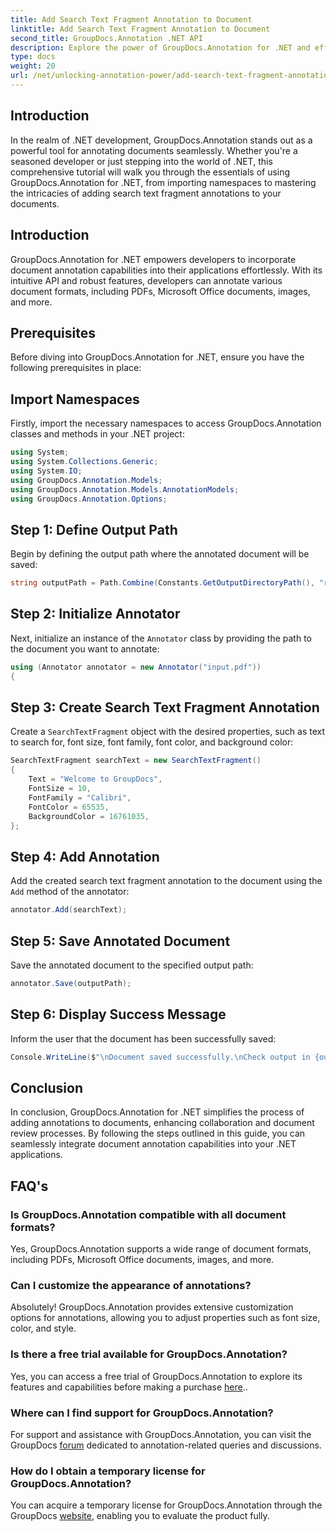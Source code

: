 ```yaml
---
title: Add Search Text Fragment Annotation to Document
linktitle: Add Search Text Fragment Annotation to Document
second_title: GroupDocs.Annotation .NET API
description: Explore the power of GroupDocs.Annotation for .NET and effortlessly add document annotation capabilities to your applications.
type: docs
weight: 20
url: /net/unlocking-annotation-power/add-search-text-fragment-annotation/
---
```

## Introduction
In the realm of .NET development, GroupDocs.Annotation stands out as a powerful tool for annotating documents seamlessly. Whether you're a seasoned developer or just stepping into the world of .NET, this comprehensive tutorial will walk you through the essentials of using GroupDocs.Annotation for .NET, from importing namespaces to mastering the intricacies of adding search text fragment annotations to your documents.
## Introduction
GroupDocs.Annotation for .NET empowers developers to incorporate document annotation capabilities into their applications effortlessly. With its intuitive API and robust features, developers can annotate various document formats, including PDFs, Microsoft Office documents, images, and more.
## Prerequisites
Before diving into GroupDocs.Annotation for .NET, ensure you have the following prerequisites in place:

## Import Namespaces
Firstly, import the necessary namespaces to access GroupDocs.Annotation classes and methods in your .NET project:
```csharp
using System;
using System.Collections.Generic;
using System.IO;
using GroupDocs.Annotation.Models;
using GroupDocs.Annotation.Models.AnnotationModels;
using GroupDocs.Annotation.Options;
```
## Step 1: Define Output Path
Begin by defining the output path where the annotated document will be saved:
```csharp
string outputPath = Path.Combine(Constants.GetOutputDirectoryPath(), "result" + Path.GetExtension("input.pdf"));
```
## Step 2: Initialize Annotator
Next, initialize an instance of the `Annotator` class by providing the path to the document you want to annotate:
```csharp
using (Annotator annotator = new Annotator("input.pdf"))
{
```
## Step 3: Create Search Text Fragment Annotation
Create a `SearchTextFragment` object with the desired properties, such as text to search for, font size, font family, font color, and background color:
```csharp
SearchTextFragment searchText = new SearchTextFragment()
{
    Text = "Welcome to GroupDocs",
    FontSize = 10,
    FontFamily = "Calibri",
    FontColor = 65535,
    BackgroundColor = 16761035,
};
```
## Step 4: Add Annotation
Add the created search text fragment annotation to the document using the `Add` method of the annotator:
```csharp
annotator.Add(searchText);
```
## Step 5: Save Annotated Document
Save the annotated document to the specified output path:
```csharp
annotator.Save(outputPath);
```
## Step 6: Display Success Message
Inform the user that the document has been successfully saved:
```csharp
Console.WriteLine($"\nDocument saved successfully.\nCheck output in {outputPath}.");
```

## Conclusion
In conclusion, GroupDocs.Annotation for .NET simplifies the process of adding annotations to documents, enhancing collaboration and document review processes. By following the steps outlined in this guide, you can seamlessly integrate document annotation capabilities into your .NET applications.
## FAQ's
### Is GroupDocs.Annotation compatible with all document formats?
Yes, GroupDocs.Annotation supports a wide range of document formats, including PDFs, Microsoft Office documents, images, and more.
### Can I customize the appearance of annotations?
Absolutely! GroupDocs.Annotation provides extensive customization options for annotations, allowing you to adjust properties such as font size, color, and style.
### Is there a free trial available for GroupDocs.Annotation?
Yes, you can access a free trial of GroupDocs.Annotation to explore its features and capabilities before making a purchase [here](https://releases.groupdocs.com/)..
### Where can I find support for GroupDocs.Annotation?
For support and assistance with GroupDocs.Annotation, you can visit the GroupDocs [forum](https://forum.groupdocs.com/c/annotation/10) dedicated to annotation-related queries and discussions.
### How do I obtain a temporary license for GroupDocs.Annotation?
You can acquire a temporary license for GroupDocs.Annotation through the GroupDocs [website](https://purchase.groupdocs.com/temporary-license/), enabling you to evaluate the product fully.
